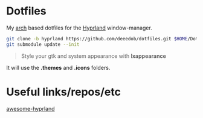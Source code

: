 # Dotfiles

My [arch](https://archlinux.org/) based dotfiles for the
[Hyprland](https://wiki.hyprland.org) window-manager.

```bash
git clone -b hyprland https://github.com/deeedob/dotfiles.git $HOME/Dotfiles --depth 1
git submodule update --init
```

> Style your gtk and system appearance with **lxappearance**

It will use the **.themes** and **.icons** folders.

# Useful links/repos/etc

[awesome-hyprland](https://github.com/hyprland-community/awesome-hyprland)

